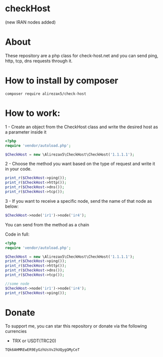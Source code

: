 # checkHost
(new IRAN nodes added)
# About

These repository are a php class for check-host.net and you can send ping, http, tcp, dns requests through it.

# How to install by composer

```
composer require alirezax5/check-host
```

# How to work:

1 - Create an object from the CheckHost class and write the desired host as a parameter inside it

```php
<?php
require 'vendor/autoload.php';

$CheckHost = new \Alirezax5\CheckHost\CheckHost('1.1.1.1');

```

2 - Choose the method you want based on the type of request and write it in your code.

```php
print_r($CheckHost->ping());
print_r($CheckHost->http());
print_r($CheckHost->dns());
print_r($CheckHost->tcp());
```
3 - If you want to receive a specific node, send the name of that node as below:

```php
$CheckHost->node('ir1')->node('ir4');
```
You can send from the method as a chain

Code in full:
```php
<?php
require 'vendor/autoload.php';

$CheckHost = new \Alirezax5\CheckHost\CheckHost('1.1.1.1');
print_r($CheckHost->ping());
print_r($CheckHost->http());
print_r($CheckHost->dns());
print_r($CheckHost->tcp());

//some node
$CheckHost->node('ir1')->node('ir4');
print_r($CheckHost->ping());
```

# Donate

To support me, you can star this repository or donate via the following currencies

- TRX or USDT(TRC20)
```
TQk6AHMREwER9EyGzhUsVv2hUQygGMyCeT
```

